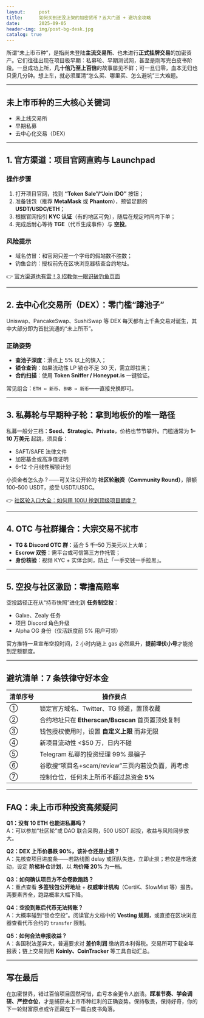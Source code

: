 ```yaml
---
layout:     post
title:      如何买到还没上架的加密货币？五大门道 + 避坑全攻略
date:       2025-09-05
header-img: img/post-bg-desk.jpg
catalog: true
---
```


所谓“未上市币种”，是指尚未登陆**主流交易所**、也未进行**正式挂牌交易**的加密资产。它们往往出现在项目极早期：私募轮、早期测试网，甚至是刚写完白皮书阶段。一旦成功上所，**几十倍乃至上百倍**的故事屡见不鲜；可一旦归零，血本无归也只需几分钟。想上车，就必须厘清“怎么买、哪里买、怎么避坑”三大难题。

---

## 未上市币种的三大核心关键词
- 未上线交易所  
- 早期私募  
- 去中心化交易（DEX）

---

## 1\. 官方渠道：项目官网直购与 Launchpad

### 操作步骤  
1. 打开项目官网，找到 **“Token Sale”/“Join IDO”** 按钮；  
2. 准备钱包（推荐 **MetaMask** 或 **Phantom**），预留足额的 **USDT/USDC/ETH**；  
3. 根据官网指引 **KYC 认证**（有的地区可免），随后在规定时间内下单；  
4. 完成后耐心等待 **TGE**（代币生成事件）与 **空投**。

### 风险提示  
- 域名仿冒：和官网只差一个字母的假站数不胜数；  
- 钓鱼合约：授权前先在区块浏览器核查合约地址。  

👉 [官方渠道也有雷！3 招教你一眼识破钓鱼页面](https://okxdog.com/)

---

## 2\. 去中心化交易所（DEX）：零门槛“蹲池子”

Uniswap、PancakeSwap、SushiSwap 等 DEX 每天都有上千条交易对诞生，其中大部分即为首批流通的“未上所币”。  

### 正确姿势  
- **查池子深度**：滑点上 5% 以上的慎入；  
- **锁仓查询**：如果流动性 LP 锁仓不足 30 天，需立即拉黑；  
- **合约扫描**：使用 **Token Sniffer / Honeypot.is** 一键验证。  

常见组合：`ETH ↔ 新币`、`BNB ↔ 新币`——直接兑换即可。  

---

## 3\. 私募轮与早期种子轮：拿到**地板价**的唯一路径

私募一般分三档：**Seed、Strategic、Private**，价格也节节攀升。门槛通常为 **1–10 万美元** 起跳，须具备：  
- SAFT/SAFE 法律文件  
- 加密基金或高净值证明  
- 6–12 个月线性解锁计划  

小资金者怎么办？——可关注公开轮的 **社区轮融资（Community Round）**，限额 100–500 USDT，接受 USDT/USDC。

👉 [社区轮入口大全：如何用 100U 抢到顶级项目额度？](https://okxdog.com/)

---

## 4\. OTC 与社群撮合：大宗交易不扰市

- **TG & Discord OTC 群**：适合 5 千–50 万美元以上大单；  
- **Escrow 双签**：需平台或可信第三方作托管；  
- **身份核验**：视频 KYC + 实体合同，防止「一手交钱一手拉黑」。

---

## 5\. 空投与社区激励：零撸高赔率

空投路径正在从“持币快照”进化到 **任务制空投**：  
- Galxe、Zealy 任务  
- 项目 Discord 角色升级  
- Alpha OG 身份（仅活跃度前 5% 用户可领）

官方推特一旦宣布空投时间，2 小时内链上 gas 必然飙升，**提前埋伏小号**才能抢到足额额度。

---

## 避坑清单：7 条铁律守好本金

| 清单序号 | 操作要点 |
|---|---|
| ① | 锁定官方域名、Twitter、TG 频道，置顶收藏 |
| ② | 合约地址只在 **Etherscan/Bscscan** 首页置顶处复制 |
| ③ | 钱包授权使用时，设置 **自定义上限** 而非无限 |
| ④ | 新项目流动性 <$50 万，日内不碰 |
| ⑤ | Telegram 私聊的投资经理 99% 是骗子 |
| ⑥ | 谷歌搜“项目名+scam/review”三页内若没负面，再考虑 |
| ⑦ | 控制仓位，任何未上所币不超过总资金 **5%** |

---

## FAQ：未上市币种投资高频疑问

**Q1：没有 10 ETH 也能进私募吗？**  
A：可以参加“社区轮”或 DAO 联合采购，500 USDT 起投，收益与风险同步放大。

**Q2：DEX 上币价暴跌 90%，该补仓还是止损？**  
A：先核查项目进度条——若路线图 delay 或团队失连，立即止损；若仅是市场波动，设定 **阶梯补仓计划**，以 **均价降 20%** 为一档。

**Q3：如何确认项目方不会卷款跑路？**  
A：重点查看 **多签钱包公开地址** + **权威审计机构**（CertiK、SlowMist 等）报告。两要素齐全，跑路概率大幅下降。

**Q4：空投到账后代币无法转账？**  
A：大概率碰到“锁仓空投”。阅读官方文档中的 **Vesting 规则**，或直接在区块浏览器查看代币合约的 `transfer` 限制。

**Q5：如何合法申报收益？**  
A：各国税法差异大，普遍要求对 **差价利润** 缴纳资本利得税。交易所可下载全年报表；链上交易则用 **Koinly、CoinTracker** 等工具自动汇总。

---

## 写在最后

在加密世界，错过百倍项目固然可惜，血亏本金更令人崩溃。**踩准节奏、学会调研、严控仓位**，才是捕获未上市币种红利的正确姿势。保持敬畏，保持好奇，你的下一轮财富原点或许正藏在下一篇白皮书角落。